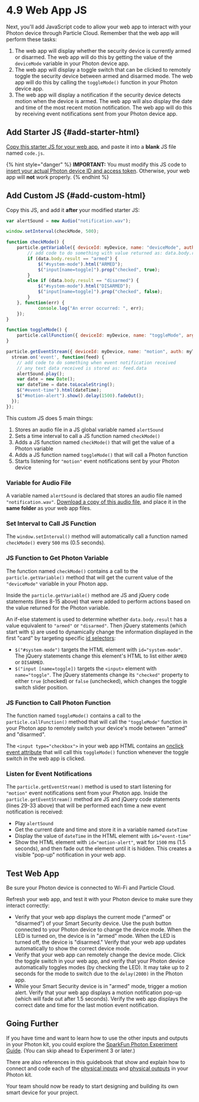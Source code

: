 # 4.9 Web App JS

Next, you'll add JavaScript code to allow your web app to interact with your Photon device through Particle Cloud. Remember that the web app will perform these tasks:

1. The web app will display whether the security device is currently armed or disarmed. The web app will do this by getting the value of the `deviceMode` variable in your Photon device app.
2. The web app will display a toggle switch that can be clicked to remotely toggle the security device between armed and disarmed mode. The web app will do this by calling the `toggleMode()` function in your Photon device app.
3. The web app will display a notification if the security device detects motion when the device is armed. The web app will also display the date and time of the most recent motion notification. The web app will do this by receiving event notifications sent from your Photon device app.

## Add Starter JS {#add-starter-html}

[​Copy this starter JS for your web app](https://docs.idew.org/code-internet-of-things/references/web-app#js), and paste it into a **blank** JS file named `code.js`.

{% hint style="danger" %}
**IMPORTANT:** You must modify this JS code to [insert your actual Photon device ID and access token](https://docs.idew.org/code-internet-of-things/references/particle-cloud/web-app-prep-steps#device-id-and-access-token). Otherwise, your web app will **not** work properly.
{% endhint %}

## Add Custom JS {#add-custom-html}

Copy this JS, and add it **after** your modified starter JS:

```javascript
var alertSound = new Audio("notification.wav");

window.setInterval(checkMode, 500);

function checkMode() {
    particle.getVariable({ deviceId: myDevice, name: "deviceMode", auth: myToken }).then(function(data) {
        // add code to do something with value returned as: data.body.result
        if (data.body.result == "armed") {
            $("#system-mode").html("ARMED");
            $("input[name=toggle]").prop("checked", true);
        }
        else if (data.body.result == "disarmed") {
            $("#system-mode").html("DISARMED");
            $("input[name=toggle]").prop("checked", false);
        }
    }, function(err) {
            console.log("An error occurred: ", err);
    });
}

function toggleMode() {
    particle.callFunction({ deviceId: myDevice, name: "toggleMode", argument: "data", auth: myToken });
}

particle.getEventStream({ deviceId: myDevice, name: "motion", auth: myToken }).then(function(stream) {
  stream.on('event', function(feed) {
    // add code to do something when event notification received
    // any text data received is stored as: feed.data
    alertSound.play();
    var date = new Date();
    var dateTime = date.toLocaleString();
    $("#event-time").html(dateTime);
    $("#motion-alert").show().delay(1500).fadeOut();
  });
});
```

This custom JS does 5 main things:

1. Stores an audio file in a JS global variable named `alertSound`
2. Sets a time interval to call a JS function named `checkMode()`
3. Adds a JS function named `checkMode()` that will get the value of a Photon variable
4. Adds a JS function named `toggleMode()` that will call a Photon function
5. Starts listening for `"motion"` event notifications sent by your Photon device

### Variable for Audio File

A variable named `alertSound` is declared that stores an audio file named `"notification.wav"`. [Download a copy of this audio file](https://drive.google.com/open?id=1MYgo-SFuQLOSA2Z0tW8eVqg_5P6EYtc1), and place it in the **same folder** as your web app files.

### Set Interval to Call JS Function

The `window.setInterval()` method will automatically call a function named `checkMode()` every `500` ms \(0.5 seconds\).

### JS Function to Get Photon Variable

The function named `checkMode()` contains a call to the `particle.getVariable()` method that will get the current value of the `"deviceMode"` variable in your Photon app.

Inside the `particle.getVariable()` method are JS and jQuery code statements \(lines 8-15 above\) that were added to perform actions based on the value returned for the Photon variable.

An if-else statement is used to determine whether `data.body.result` has a value equivalent to `"armed"` or `"disarmed"`. Then jQuery statements \(which start with `$`\) are used to dynamically change the information displayed in the first "card" by targeting specific [id selectors](https://www.w3schools.com/jquery/jquery_selectors.asp):

* `$("#system-mode")` targets the HTML element with `id="system-mode"`. The jQuery statements change this element's HTML to list either `ARMED` or `DISARMED`.
* `$("input [name=toggle])` targets the `<input>` element with `name="toggle"`. The jQuery statements change its `"checked"` property to either `true` \(checked\) or `false` \(unchecked\), which changes the toggle switch slider position.

### JS Function to Call Photon Function

The function named `toggleMode()` contains a call to the `particle.callFunction()` method that will call the `"toggleMode"` function in your Photon app to remotely switch your device's mode between "armed" and "disarmed".

The `<input type="checkbox">` in your web app HTML contains an [onclick event attribute](https://www.w3schools.com/tags/ev_onclick.asp) that will call this `toggleMode()` function whenever the toggle switch in the web app is clicked.

### Listen for Event Notifications

The `particle.getEventStream()` method is used to start listening for `"motion"` event notifications sent from your Photon app. Inside the `particle.getEventStream()` method are JS and jQuery code statements \(lines 29-33 above\) that will be performed each time a new event notification is received:

* Play `alertSound`
* Get the current date and time and store it in a variable named `dateTime`
* Display the value of `dateTime` in the HTML element with `id="event-time"`
* Show the HTML element with `id="motion-alert"`, wait for `1500` ms \(1.5 seconds\), and then fade out the element until it is hidden. This creates a visible "pop-up" notification in your web app.

## Test Web App

Be sure your Photon device is connected to Wi-Fi and Particle Cloud.

Refresh your web app, and test it with your Photon device to make sure they interact correctly:

* Verify that your web app displays the current mode \("armed" or "disarmed"\) of your Smart Security device. Use the push button connected to your Photon device to change the device mode.  When the LED is turned on, the device is in "armed" mode. When the LED is turned off, the device is "disarmed." Verify that your web app updates automatically to show the correct device mode.
* Verify that your web app can remotely change the device mode. Click the toggle switch in your web app, and verify that your Photon device automatically toggles modes \(by checking the LED\). It may take up to 2 seconds for the mode to switch due to the `delay(2000)` in the Photon app.
* While your Smart Security device is in "armed" mode, trigger a motion alert. Verify that your web app displays a motion notification pop-up \(which will fade out after 1.5 seconds\). Verify the web app displays the correct date and time for the last motion event notification.

## Going Further

If you have time and want to learn how to use the other inputs and outputs in your Photon kit, you could explore the [SparkFun Photon Experiment Guide](https://learn.sparkfun.com/tutorials/sparkfun-inventors-kit-for-photon-experiment-guide).  \(You can skip ahead to Experiment 3 or later.\)

There are also references in this guidebook that show and explain how to connect and code each of the [physical inputs](../../references/physical-inputs/) and [physical outputs](../../references/physical-outputs/) in your Photon kit.

Your team should now be ready to start designing and building its own smart device for your project.



